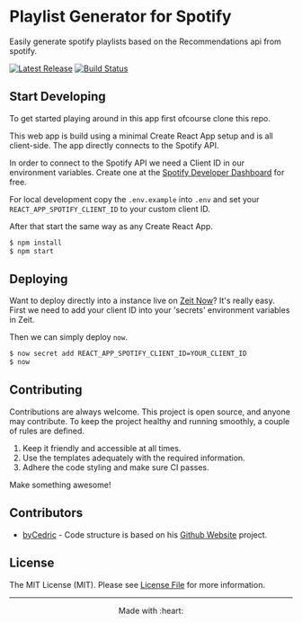 # Playlist Generator for Spotify

Easily generate spotify playlists based on the Recommendations api from spotify.

[![Latest Release](https://img.shields.io/github/release/ItsWendell/spotify-playlist-generator/all.svg?style=flat-square)](https://github.com/ItsWendell/spotify-playlist-generatorreleases)
[![Build Status](https://img.shields.io/travis/com/ItsWendell/spotify-playlist-generator/develop.svg?style=flat-square)](https://travis-ci.com/ItsWendell/spotify-playlist-generator)

## Start Developing

To get started playing around in this app first ofcourse clone this repo. 

This web app is build using a minimal Create React App setup and is all client-side. The app directly connects to the Spotify API. 

In order to connect to the Spotify API we need a Client ID in our environment variables. Create one at the [Spotify Developer Dashboard](https://developer.spotify.com/dashboard/) for free.

For local development copy the `.env.example` into `.env` and set your `REACT_APP_SPOTIFY_CLIENT_ID` to your custom client ID.

After that start the same way as any Create React App.

```bash
$ npm install
$ npm start
```

## Deploying

Want to deploy directly into a instance live on [Zeit Now](https://zeit.co/now)? It's really easy. First we need to add your client ID into your 'secrets' environment variables in Zeit.

Then we can simply deploy `now`.

```bash
$ now secret add REACT_APP_SPOTIFY_CLIENT_ID=YOUR_CLIENT_ID
$ now
```

## Contributing

Contributions are always welcome.
This project is open source, and anyone may contribute.
To keep the project healthy and running smoothly, a couple of rules are defined.

1. Keep it friendly and accessible at all times.
2. Use the templates adequately with the required information.
3. Adhere the code styling and make sure CI passes.

Make something awesome!

## Contributors

* [byCedric](https://github.com/byCedric) - Code structure is based on his [Github Website](https://github.com/byCedric/GitHub-Website) project.

## License

The MIT License (MIT). Please see [License File](LICENSE.md) for more information.

--- ---

<p align="center">
    Made with :heart:
</p>
